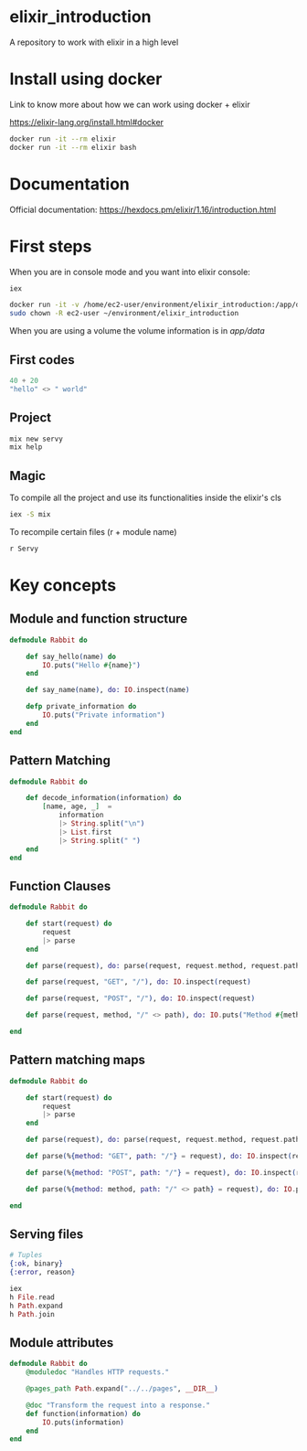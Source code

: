 # elixir_introduction
A repository to work with elixir in a high level

# Install using docker

Link to know more about how we can work using docker + elixir

https://elixir-lang.org/install.html#docker

```bash
docker run -it --rm elixir
docker run -it --rm elixir bash
```

# Documentation

Official documentation: https://hexdocs.pm/elixir/1.16/introduction.html

# First steps

When you are in console mode and you want into elixir console:

```bash
iex
```

```bash
docker run -it -v /home/ec2-user/environment/elixir_introduction:/app/data --rm elixir bash
sudo chown -R ec2-user ~/environment/elixir_introduction
```
When you are using a volume the volume information is in _app/data_

## First codes

```elixir
40 + 20
"hello" <> " world"
```

## Project

```bash
mix new servy
mix help
```

## Magic

To compile all the project and use its functionalities inside the elixir's cls

```bash
iex -S mix
```

To recompile certain files (r + module name)

```bash
r Servy
```

# Key concepts

## Module and function structure

```elixir
defmodule Rabbit do

    def say_hello(name) do
        IO.puts("Hello #{name}")
    end

    def say_name(name), do: IO.inspect(name)

    defp private_information do
        IO.puts("Private information")
    end
end
```

## Pattern Matching

```elixir
defmodule Rabbit do

    def decode_information(information) do
        [name, age, _]  =
            information
            |> String.split("\n")
            |> List.first
            |> String.split(" ")
    end
end
```

## Function Clauses

```elixir
defmodule Rabbit do

    def start(request) do
        request
        |> parse
    end

    def parse(request), do: parse(request, request.method, request.path)

    def parse(request, "GET", "/"), do: IO.inspect(request)

    def parse(request, "POST", "/"), do: IO.inspect(request)

    def parse(request, method, "/" <> path), do: IO.puts("Method #{method} not available in #{path} path!")

end
```

## Pattern matching maps

```elixir
defmodule Rabbit do

    def start(request) do
        request
        |> parse
    end

    def parse(request), do: parse(request, request.method, request.path)

    def parse(%{method: "GET", path: "/"} = request), do: IO.inspect(request)

    def parse(%{method: "POST", path: "/"} = request), do: IO.inspect(request)

    def parse(%{method: method, path: "/" <> path} = request), do: IO.puts("Method #{method} not available in #{path} path!")

end

```

## Serving files

```elixir
# Tuples
{:ok, binary}
{:error, reason}
```

```elixir
iex
h File.read
h Path.expand
h Path.join
```

## Module attributes

```elixir
defmodule Rabbit do
    @moduledoc "Handles HTTP requests."

    @pages_path Path.expand("../../pages", __DIR__)

    @doc "Transform the request into a response."
    def function(information) do
        IO.puts(information)
    end
end
```

```elixir
```

```elixir
```

```elixir
```

```elixir
```